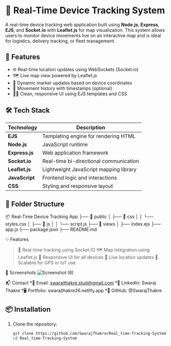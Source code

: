 # 📍 Real-Time Device Tracking System

A real-time device tracking web application built using **Node.js**, **Express**, **EJS**, and **Socket.io** with **Leaflet.js** for map visualization. This system allows users to monitor device movements live on an interactive map and is ideal for logistics, delivery tracking, or fleet management.

## 🚀 Features

- 🌐 Real-time location updates using WebSockets (Socket.io)
- 🗺️ Live map view powered by Leaflet.js
- 📌 Dynamic marker updates based on device coordinates
- 🧭 Movement history with timestamps (optional)
- 🧑‍💼 Clean, responsive UI using EJS templates and CSS

## 🛠 Tech Stack

| Technology     | Description                             |
| -------------- | --------------------------------------- |
| **EJS**        | Templating engine for rendering HTML    |
| **Node.js**    | JavaScript runtime                      |
| **Express.js** | Web application framework               |
| **Socket.io**  | Real-time bi-directional communication  |
| **Leaflet.js** | Lightweight JavaScript mapping library  |
| **JavaScript** | Frontend logic and interactions         |
| **CSS**        | Styling and responsive layout           |

## 📁 Folder Structure

📦 Real-Time Device Tracking App
├── 📂 public
│   ├── 📂 css
│   │   └── styles.css
│   ├── 📂 js
│   │   └── script.js
├── 📂 views
│   ├── index.ejs
├── app.js
├── package.json
├── README.md

✨ Features
>🔴 Real-time tracking using Socket.IO
>🗺️ Map integration using Leaflet.js
>📱 Responsive UI for all devices
>📍 Live location updates
>🔌 Scalable for GPS or IoT use

📸 Screenshots
![Screenshot (6)](https://github.com/user-attachments/assets/eb9dfb7a-5560-4e3e-83af-f636a158ecef)


📬 Contact
*📧 Email: swarajthakre.stud@gmail.com
*💼 LinkedIn: Swaraj Thakre
*🖥️ Portfolio: swarajthakre26.netlify.app
*🐙 GitHub: @SwarajThakre

## 📦 Installation

1. Clone the repository:
   ```bash
   git clone https://github.com/SwarajThakre/Real_time-Tracking-System.git
   cd Real_time-Tracking-System



